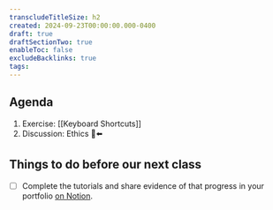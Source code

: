 ```yaml
---
transcludeTitleSize: h2
created: 2024-09-23T00:00:00.000-0400
draft: true
draftSectionTwo: true
enableToc: false
excludeBacklinks: true
tags:
---
```

## Agenda
1. Exercise: [[Keyboard Shortcuts]]
2. Discussion: Ethics 🫥⬅️
## Things to do before our next class
- [ ] Complete the tutorials and share evidence of that progress in your portfolio [on Notion](https://notion.so).